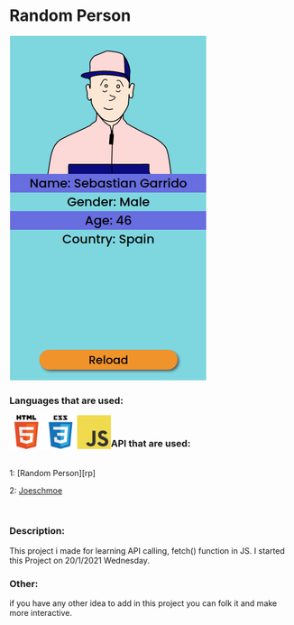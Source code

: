 # Random Person

![site image](./img/img.png)

### Languages that are used:

<img align="left" alt="HTML5" width="60px" src="https://raw.githubusercontent.com/github/explore/80688e429a7d4ef2fca1e82350fe8e3517d3494d/topics/html/html.png" />
<img align="left" alt="CSS3" width="60px" src="https://raw.githubusercontent.com/github/explore/80688e429a7d4ef2fca1e82350fe8e3517d3494d/topics/css/css.png" />
<img align="left" alt="JavaScript" width="60px" src="https://raw.githubusercontent.com/github/explore/80688e429a7d4ef2fca1e82350fe8e3517d3494d/topics/javascript/javascript.png" />

<br/>

### API that are used:
<br/>
1: [Random Person][rp]

2: [Joeschmoe][joeschmoe]

<br/>

### Description:
This project i made for learning API calling, fetch() function in JS.
I started this Project on 20/1/2021 Wednesday.

### Other:
if you have any other idea to add in this project you can folk it and make more interactive.

[rp]:https://randomuser.me/api/
[joeschmoe]:https://joeschmoe.io
